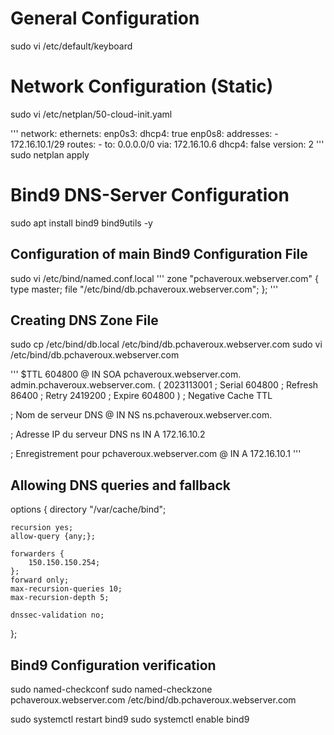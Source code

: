 # General Configuration
sudo vi /etc/default/keyboard

# Network Configuration (Static)
sudo vi /etc/netplan/50-cloud-init.yaml

'''
network:
    ethernets:
        enp0s3: 
            dhcp4: true
        enp0s8:
            addresses:
                -   172.16.10.1/29
            routes: 
                -   to: 0.0.0.0/0
                    via: 172.16.10.6
            dhcp4: false
    version: 2
'''
sudo netplan apply

# Bind9 DNS-Server Configuration 
sudo apt install bind9 bind9utils -y

## Configuration of main Bind9 Configuration File
sudo vi /etc/bind/named.conf.local
'''
zone "pchaveroux.webserver.com" {
    type master;
    file "/etc/bind/db.pchaveroux.webserver.com";
};
'''

## Creating DNS Zone File
sudo cp /etc/bind/db.local /etc/bind/db.pchaveroux.webserver.com
sudo vi /etc/bind/db.pchaveroux.webserver.com

'''
$TTL    604800
@       IN      SOA     pchaveroux.webserver.com. admin.pchaveroux.webserver.com. (
                        2023113001 ; Serial
                        604800     ; Refresh
                        86400      ; Retry
                        2419200    ; Expire
                        604800 )   ; Negative Cache TTL

; Nom de serveur DNS
@       IN      NS      ns.pchaveroux.webserver.com.

; Adresse IP du serveur DNS
ns      IN      A       172.16.10.2

; Enregistrement pour pchaveroux.webserver.com
@       IN      A       172.16.10.1
'''

## Allowing DNS queries and fallback 
options {
    directory "/var/cache/bind";

    recursion yes;
    allow-query {any;};
    
    forwarders {
        150.150.150.254;  
    };
    forward only;
    max-recursion-queries 10;
    max-recursion-depth 5;
    
    dnssec-validation no;
    
};


## Bind9 Configuration verification
sudo named-checkconf
sudo named-checkzone pchaveroux.webserver.com /etc/bind/db.pchaveroux.webserver.com

sudo systemctl restart bind9
sudo systemctl enable bind9

